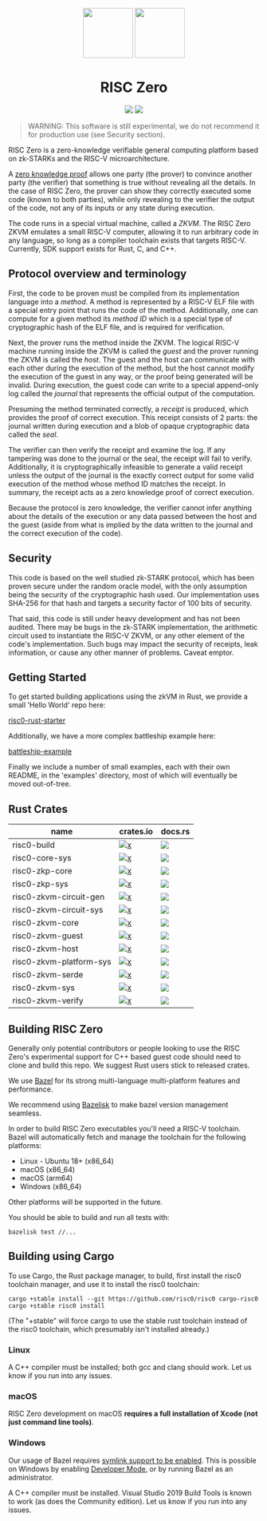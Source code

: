 <p align="center">
  <a href="https://risc0.com/#gh-dark-mode-only"><img src="docs/assets/images/Risc0-Logo_Horizontal.svg" height="100"></a>
  <a href="https://risc0.com/#gh-light-mode-only"><img src="docs/assets/images/Risc0-Logo_Horizontal_Inverted.svg" height="100"></a>
</p>

<h1 align="center">RISC Zero</h1>

<p align="center">
  <a href="https://github.com/risc0/risc0/blob/main/LICENSE"><img src="https://img.shields.io/badge/license-Apache 2-blue.svg"></a>
  <a href="https://github.com/risc0/risc0/actions"><img src="https://github.com/risc0/risc0/workflows/CI/badge.svg?branch=main"></a>
</p>

> WARNING: This software is still experimental, we do not recommend it for
> production use (see Security section).

RISC Zero is a zero-knowledge verifiable general computing platform based on
zk-STARKs and the RISC-V microarchitecture.

A [zero knowledge proof](https://en.wikipedia.org/wiki/Non-interactive_zero-knowledge_proof) allows one party (the prover) to convince another party
(the verifier) that something is true without revealing all the details.  In
the case of RISC Zero, the prover can show they correctly executed some code
(known to both parties), while only revealing to the verifier the output of the
code, not any of its inputs or any state during execution.

The code runs in a special virtual machine, called a *ZKVM*.  The RISC Zero
ZKVM emulates a small RISC-V computer, allowing it to run arbitrary code in any
language, so long as a compiler toolchain exists that targets RISC-V.
Currently, SDK support exists for Rust, C, and C++.

## Protocol overview and terminology

First, the code to be proven must be compiled from its implementation language
into a *method*.  A method is represented by a RISC-V ELF file with a special
entry point that runs the code of the method.  Additionally, one can compute
for a given method its *method ID* which is a special type of
cryptographic hash of the ELF file, and is required for verification.

Next, the prover runs the method inside the ZKVM.  The logical RISC-V machine
running inside the ZKVM is called the *guest* and the prover running the ZKVM
is called the *host*.  The guest and the host can communicate with each other
during the execution of the method, but the host cannot modify the execution of
the guest in any way, or the proof being generated will be invalid. During
execution, the guest code can write to a special append-only log called the
*journal* that represents the official output of the computation.

Presuming the method terminated correctly, a *receipt* is produced, which
provides the proof of correct execution. This receipt consists of 2 parts:
the journal written during execution and a blob of opaque cryptographic
data called the *seal*.

The verifier can then verify the receipt and examine the log. If any
tampering was done to the journal or the seal, the receipt will
fail to verify.  Additionally, it is cryptographically infeasible to generate a
valid receipt unless the output of the journal is the exactly correct output
for some valid execution of the method whose method ID matches the receipt.
In summary, the receipt acts as a zero knowledge proof of correct execution.

Because the protocol is zero knowledge, the verifier cannot infer
anything about the details of the execution or any data passed between the host
and the guest (aside from what is implied by the data written to the journal
and the correct execution of the code).

## Security

This code is based on the well studied zk-STARK protocol, which has been proven
secure under the random oracle model, with the only assumption being the
security of the cryptographic hash used.  Our implementation uses SHA-256 for
that hash and targets a security factor of 100 bits of security.

That said, this code is still under heavy development and has not been
audited.  There may be bugs in the zk-STARK implementation, the arithmetic
circuit used to instantiate the RISC-V ZKVM, or any other element of the code's
implementation.  Such bugs may impact the security of receipts, leak
information, or cause any other manner of problems.  Caveat emptor.

## Getting Started

To get started building applications using the zkVM in Rust, we provide
a small 'Hello World' repo here:

[risc0-rust-starter](https://github.com/risc0/risc0-rust-starter)

Additionally, we have a more complex battleship example here:

[battleship-example](https://github.com/risc0/battleship-example)

Finally we include a number of small examples, each with their own README, in
the 'examples' directory, most of which will eventually be moved out-of-tree.

## Rust Crates

| name                    | crates.io                                                                                                         | docs.rs                                                                                               |
| ----------------------- | ----------------------------------------------------------------------------------------------------------------- | ----------------------------------------------------------------------------------------------------- |
| risc0-build             | [![x](https://img.shields.io/crates/v/risc0-build)](https://crates.io/crates/risc0-build)                         | [![](https://img.shields.io/docsrs/risc0-build)](https://docs.rs/risc0-build)                         |
| risc0-core-sys          | [![x](https://img.shields.io/crates/v/risc0-core-sys)](https://crates.io/crates/risc0-core-sys)                   | [![](https://img.shields.io/docsrs/risc0-core-sys)](https://docs.rs/risc0-core-sys)                   |
| risc0-zkp-core          | [![x](https://img.shields.io/crates/v/risc0-zkp-core)](https://crates.io/crates/risc0-zkp-core)                   | [![](https://img.shields.io/docsrs/risc0-zkp-core)](https://docs.rs/risc0-zkp-core)                   |
| risc0-zkp-sys           | [![x](https://img.shields.io/crates/v/risc0-zkp-sys)](https://crates.io/crates/risc0-zkp-sys)                     | [![](https://img.shields.io/docsrs/risc0-zkp-sys)](https://docs.rs/risc0-zkp-sys)                     |
| risc0-zkvm-circuit-gen  | [![x](https://img.shields.io/crates/v/risc0-zkvm-circuit-gen)](https://crates.io/crates/risc0-zkvm-circuit-gen)   | [![](https://img.shields.io/docsrs/risc0-zkvm-circuit-gen)](https://docs.rs/risc0-zkvm-circuit-gen)   |
| risc0-zkvm-circuit-sys  | [![x](https://img.shields.io/crates/v/risc0-zkvm-circuit-sys)](https://crates.io/crates/risc0-zkvm-circuit-sys)   | [![](https://img.shields.io/docsrs/risc0-zkvm-circuit-sys)](https://docs.rs/risc0-zkvm-circuit-sys)   |
| risc0-zkvm-core         | [![x](https://img.shields.io/crates/v/risc0-zkvm-core)](https://crates.io/crates/risc0-zkvm-core)                 | [![](https://img.shields.io/docsrs/risc0-zkvm-core)](https://docs.rs/risc0-zkvm-core)                 |
| risc0-zkvm-guest        | [![x](https://img.shields.io/crates/v/risc0-zkvm-guest)](https://crates.io/crates/risc0-zkvm-guest)               | [![](https://img.shields.io/docsrs/risc0-zkvm-guest)](https://docs.rs/risc0-zkvm-guest)               |
| risc0-zkvm-host         | [![x](https://img.shields.io/crates/v/risc0-zkvm-host)](https://crates.io/crates/risc0-zkvm-host)                 | [![](https://img.shields.io/docsrs/risc0-zkvm-host)](https://docs.rs/risc0-zkvm-host)                 |
| risc0-zkvm-platform-sys | [![x](https://img.shields.io/crates/v/risc0-zkvm-platform-sys)](https://crates.io/crates/risc0-zkvm-platform-sys) | [![](https://img.shields.io/docsrs/risc0-zkvm-platform-sys)](https://docs.rs/risc0-zkvm-platform-sys) |
| risc0-zkvm-serde        | [![x](https://img.shields.io/crates/v/risc0-zkvm-serde)](https://crates.io/crates/risc0-zkvm-serde)               | [![](https://img.shields.io/docsrs/risc0-zkvm-serde)](https://docs.rs/risc0-zkvm-serde)               |
| risc0-zkvm-sys          | [![x](https://img.shields.io/crates/v/risc0-zkvm-sys)](https://crates.io/crates/risc0-zkvm-sys)                   | [![](https://img.shields.io/docsrs/risc0-zkvm-sys)](https://docs.rs/risc0-zkvm-sys)                   |
| risc0-zkvm-verify       | [![x](https://img.shields.io/crates/v/risc0-zkvm-verify)](https://crates.io/crates/risc0-zkvm-verify)             | [![](https://img.shields.io/docsrs/risc0-zkvm-verify)](https://docs.rs/risc0-zkvm-verify)             |

## Building RISC Zero

Generally only potential contributors or people looking to use the RISC Zero's
experimental support for C++ based guest code should need to clone and build
this repo.  We suggest Rust users stick to released crates.

We use [Bazel](https://bazel.build) for its strong multi-language multi-platform
features and performance.

We recommend using [Bazelisk](https://github.com/bazelbuild/bazelisk) to make
bazel version management seamless.

In order to build RISC Zero executables you'll need a RISC-V toolchain.
Bazel will automatically fetch and manage the toolchain for the following platforms:

* Linux - Ubuntu 18+ (x86_64)
* macOS (x86_64)
* macOS (arm64)
* Windows (x86_64)

Other platforms will be supported in the future.

You should be able to build and run all tests with:

```
bazelisk test //...
```

## Building using Cargo

To use Cargo, the Rust package manager, to build, first install the
risc0 toolchain manager, and use it to install the risc0 toolchain:

```
cargo +stable install --git https://github.com/risc0/risc0 cargo-risc0
cargo +stable risc0 install
```

(The "+stable" will force cargo to use the stable rust toolchain
instead of the risc0 toolchain, which presumably isn't installed
already.)


### Linux

A C++ compiler must be installed; both gcc and clang should work.
Let us know if you run into any issues.

### macOS

RISC Zero development on macOS **requires a full installation of Xcode (not just command line tools)**.

### Windows

Our usage of Bazel requires [symlink support to be enabled](https://bazel.build/docs/windows#symlink).
This is possible on Windows by enabling [Developer Mode](https://docs.microsoft.com/en-us/windows/apps/get-started/enable-your-device-for-development),
or by running Bazel as an administrator.

A C++ compiler must be installed. Visual Studio 2019 Build Tools is known to work (as does the Community edition).
Let us know if you run into any issues.
